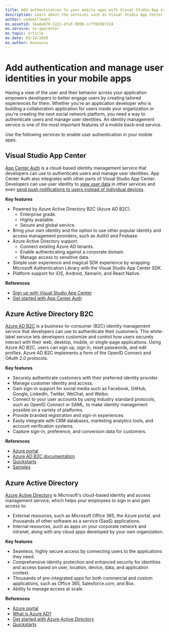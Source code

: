 ```yaml
---
title: Add authentication to your mobile apps with Visual Studio App Center and Azure services
description: Learn about the services such as Visual Studio App Center that help set up user authentication and enable mobile applications to authenticate with social accounts, Azure Active Directory, and custom authentication.
author: codemillmatt
ms.assetid: 34a8a070-2222-4faf-9090-ccff02097224
ms.service: vs-appcenter
ms.topic: article
ms.date: 03/24/2020
ms.author: masoucou
---
```


# Add authentication and manage user identities in your mobile apps

Having a view of the user and their behavior across your application empowers developers to better engage users by creating tailored experiences for them. Whether you're an application developer who is building a collaboration application for users inside your organization or you're creating the next social network platform, you need a way to authenticate users and manage user identities. An identity management service is one of the most important features of a mobile back-end service.

Use the following services to enable user authentication in your mobile apps.

## Visual Studio App Center
[App Center Auth](/appcenter/auth/) is a cloud-based identity management service that developers can use to authenticate users and manage user identities. App Center Auth also integrates with other parts of Visual Studio App Center. Developers can use user identity to [view user data](/appcenter/data/index) in other services and even [send push notifications to users instead of individual devices](/appcenter/push/push-to-user#setting-user-identity). 

**Key features**
- Powered by Azure Active Directory B2C (Azure AD B2C). 
    - Enterprise grade.
    - Highly available.
    - Secure and global service.
- Bring your own identity and the option to use other popular identity and access management providers, such as Auth0 and Firebase.
- Azure Active Directory support.
    - Connect existing Azure AD tenants. 
    - Enable authenticating against a corporate domain.
    - Manage access to sensitive data.
- Simple user experience and magical SDK experience by wrapping Microsoft Authentication Library with the Visual Studio App Center SDK.
- Platform support for iOS, Android, Xamarin, and React Native.

**References**
- [Sign up with Visual Studio App Center](https://appcenter.ms/signup?utm_source=Mobile%20Development%20Docs&utm_medium=Azure&utm_campaign=New%20azure%20docs) 
- [Get started with App Center Auth](/appcenter/auth/)

## Azure Active Directory B2C
[Azure AD B2C](https://azure.microsoft.com/services/active-directory-b2c/) is a business-to-consumer (B2C) identity management service that developers can use to authenticate their customers. This white-label service lets developers customize and control how users securely interact with their web, desktop, mobile, or single-page applications. Using Azure AD B2C, users can sign up, sign in, reset passwords, and edit profiles. Azure AD B2C implements a form of the OpenID Connect and OAuth 2.0 protocols. 

**Key features**
- Securely authenticate customers with their preferred identity provider.
- Manage customer identity and access.
- Gain sign-in support for social media such as Facebook, GitHub, Google, LinkedIn, Twitter, WeChat, and Weibo.
- Connect to your user accounts by using industry standard protocols, such as OpenID Connect or SAML, to make identity management possible on a variety of platforms.
- Provide branded registration and sign-in experiences.
- Easily integrate with CRM databases, marketing analytics tools, and account verification systems.
- Capture sign-in, preference, and conversion data for customers.

**References**
- [Azure portal](https://portal.azure.com/)
- [Azure AD B2C documentation](/azure/active-directory-b2c/)
- [Quickstarts](/azure/active-directory-b2c/active-directory-b2c-quickstarts-web-app)
- [Samples](/azure/active-directory-b2c/code-samples)

## Azure Active Directory
[Azure Active Directory](https://azure.microsoft.com/services/active-directory/) is Microsoft's cloud-based identity and access management service, which helps your employees to sign in and gain access to:
- External resources, such as Microsoft Office 365, the Azure portal, and thousands of other software as a service (SaaS) applications.
- Internal resources, such as apps on your corporate network and intranet, along with any cloud apps developed by your own organization.

**Key features**
- Seamless, highly secure access by connecting users to the applications they need.
- Comprehensive identity protection and enhanced security for identities and access based on user, location, device, data, and application context.
- Thousands of pre-integrated apps for both commercial and custom applications, such as Office 365, Salesforce.com, and Box.
- Ability to manage access at scale.

**References**
- [Azure portal](https://portal.azure.com/)
- [What is Azure AD?](/azure/active-directory/fundamentals/active-directory-whatis)
- [Get started with Azure Active Directory](/azure/active-directory/fundamentals/active-directory-whatis)
- [Quickstarts](/azure/active-directory/fundamentals/active-directory-access-create-new-tenant)